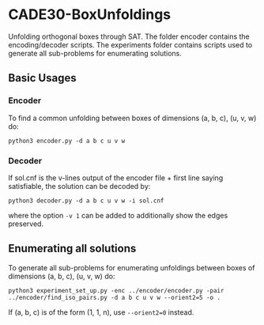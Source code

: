 # CADE30-BoxUnfoldings
Unfolding orthogonal boxes through SAT. The folder encoder contains the 
encoding/decoder scripts. The experiments folder contains scripts used to 
generate all sub-problems for enumerating solutions.

## Basic Usages
### Encoder
To find a common unfolding between boxes of dimensions (a, b, c), (u, v, w) do:
```
python3 encoder.py -d a b c u v w
```
### Decoder 
If sol.cnf is the v-lines output of the encoder file + first line saying satisfiable,
the solution can be decoded by:
```
python3 decoder.py -d a b c u v w -i sol.cnf 
```
where the option `-v 1` can be added to additionally show the edges preserved.

## Enumerating all solutions
To generate all sub-problems for enumerating unfoldings between boxes of dimensions (a, b, c), (u, v, w) do:

```
python3 experiment_set_up.py -enc ../encoder/encoder.py -pair ../encoder/find_iso_pairs.py -d a b c u v w --orient2=5 -o .
```
If (a, b, c) is of the form (1, 1, n), use `--orient2=0` instead. 